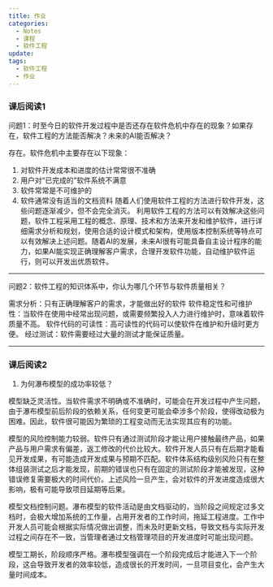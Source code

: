 ```yaml
---
title: 作业
categories:
  - Notes
  - 课程
  - 软件工程
update: 
tags:
  - 软件工程
  - 作业
---
```

### 课后阅读1
问题1：时至今日的软件开发过程中是否还存在软件危机中存在的现象？如果存在，软件工程的方法能否解决？未来的AI能否解决？

存在。软件危机中主要存在以下现象：
1. 对软件开发成本和进度的估计常常很不准确
2. 用户对“已完成的”软件系统不满意
3. 软件常常是不可维护的
4. 软件通常没有适当的文档资料
随着人们使用软件工程的方法进行软件开发，这些问题逐渐减少，但不会完全消灭。
利用软件工程的方法可以有效解决这些问题，软件工程采用工程的概念、原理、技术和方法来开发和维护软件，进行详细需求分析和规划，使用合适的设计模式和架构，使用版本控制系统等特点可以有效解决上述问题。随着AI的发展，未来AI很有可能具备自主设计程序的能力，如果AI能实现正确理解客户需求，合理开发软件功能，自动维护软件运行，则可以开发出优质软件。


---


问题2：软件工程的知识体系中，你认为哪几个环节与软件质量相关？

需求分析：只有正确理解客户的需求，才能做出好的软件
软件稳定性和可维护性：当软件在使用中经常出现问题，或需要频繁投入人力进行维护时，意味着软件质量不高。
软件代码的可读性：高可读性的代码可以使软件在维护和升级时更方便。
经过测试：软件需要经过大量的测试才能保证质量。

---

### 课后阅读2
1. 为何瀑布模型的成功率较低？

模型缺乏灵活性。当软件需求不明确或不准确时，可能会在开发过程中产生问题，由于瀑布模型前后阶段的依赖关系，任何变更可能会牵涉多个阶段，使得改动极为困难。因此，软件很可能因为繁琐的工程变动而无法实现其应有的功能。

模型的风险控制能力较弱。软件只有通过测试阶段才能让用户接触最终产品，如果产品与用户需求有偏差，返工修改的代价比较大。软件开发人员只有在后期才能看见开发成果，有可能造成开发成果与预期不匹配。软件体系结构级别风险只有在整体组装测试之后才能发现，前期的错误也只有在固定的测试阶段才能被发现，这种错误修复需要极大的时间代价。上述风险一旦产生，会对软件的开发进度造成很大影响，极有可能导致项目延期等后果。

模型文档控制问题。瀑布模型的软件活动是由文档驱动的，当阶段之间规定过多文档时，会极大增加系统的工作量，占用开发者的工作时间，拖延工程进度。工作中开发人员可能会根据实际情况做出调整，而未及时更新文档，导致文档与实际开发过程之间存在不一致，当管理者通过文档管理项目的开发进度时可能出现问题。

模型工期长，阶段顺序严格。瀑布模型强调在一个阶段完成后才能进入下一个阶段，这会导致开发者的效率较低，造成很长的开发时间，一旦项目变化，会产生大量时间成本。


